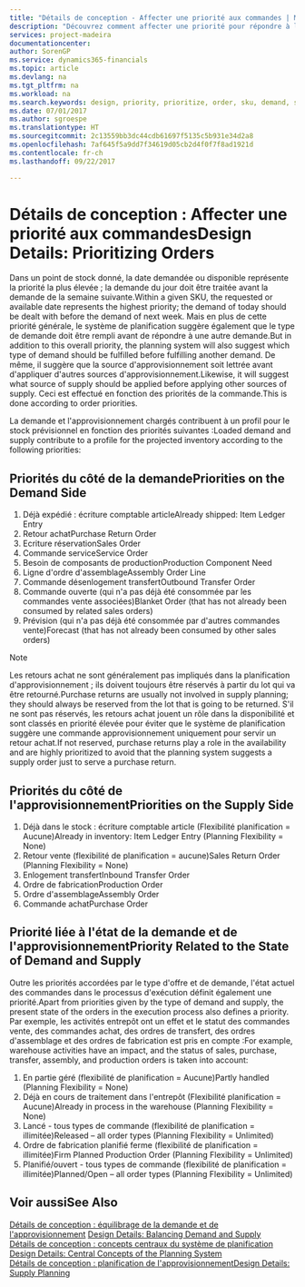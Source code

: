 ```yaml
---
title: "Détails de conception - Affecter une priorité aux commandes | Microsoft Docs"
description: "Découvrez comment affecter une priorité pour répondre à la demande et l'approvisionnement."
services: project-madeira
documentationcenter: 
author: SorenGP
ms.service: dynamics365-financials
ms.topic: article
ms.devlang: na
ms.tgt_pltfrm: na
ms.workload: na
ms.search.keywords: design, priority, prioritize, order, sku, demand, supply
ms.date: 07/01/2017
ms.author: sgroespe
ms.translationtype: HT
ms.sourcegitcommit: 2c13559bb3dc44cdb61697f5135c5b931e34d2a8
ms.openlocfilehash: 7af645f5a9dd7f34619d05cb2d4f0f7f8ad1921d
ms.contentlocale: fr-ch
ms.lasthandoff: 09/22/2017

---
```

# <a name="design-details-prioritizing-orders"></a><span data-ttu-id="8eba0-103">Détails de conception : Affecter une priorité aux commandes</span><span class="sxs-lookup"><span data-stu-id="8eba0-103">Design Details: Prioritizing Orders</span></span>
<span data-ttu-id="8eba0-104">Dans un point de stock donné, la date demandée ou disponible représente la priorité la plus élevée ; la demande du jour doit être traitée avant la demande de la semaine suivante.</span><span class="sxs-lookup"><span data-stu-id="8eba0-104">Within a given SKU, the requested or available date represents the highest priority; the demand of today should be dealt with before the demand of next week.</span></span> <span data-ttu-id="8eba0-105">Mais en plus de cette priorité générale, le système de planification suggère également que le type de demande doit être rempli avant de répondre à une autre demande.</span><span class="sxs-lookup"><span data-stu-id="8eba0-105">But in addition to this overall priority, the planning system will also suggest which type of demand should be fulfilled before fulfilling another demand.</span></span> <span data-ttu-id="8eba0-106">De même, il suggère que la source d'approvisionnement soit lettrée avant d'appliquer d'autres sources d'approvisionnement.</span><span class="sxs-lookup"><span data-stu-id="8eba0-106">Likewise, it will suggest what source of supply should be applied before applying other sources of supply.</span></span> <span data-ttu-id="8eba0-107">Ceci est effectué en fonction des priorités de la commande.</span><span class="sxs-lookup"><span data-stu-id="8eba0-107">This is done according to order priorities.</span></span>  
  
<span data-ttu-id="8eba0-108">La demande et l'approvisionnement chargés contribuent à un profil pour le stock prévisionnel en fonction des priorités suivantes :</span><span class="sxs-lookup"><span data-stu-id="8eba0-108">Loaded demand and supply contribute to a profile for the projected inventory according to the following priorities:</span></span>  
  
## <a name="priorities-on-the-demand-side"></a><span data-ttu-id="8eba0-109">Priorités du côté de la demande</span><span class="sxs-lookup"><span data-stu-id="8eba0-109">Priorities on the Demand Side</span></span>  
1. <span data-ttu-id="8eba0-110">Déjà expédié : écriture comptable article</span><span class="sxs-lookup"><span data-stu-id="8eba0-110">Already shipped: Item Ledger Entry</span></span>  
2. <span data-ttu-id="8eba0-111">Retour achat</span><span class="sxs-lookup"><span data-stu-id="8eba0-111">Purchase Return Order</span></span>  
3. <span data-ttu-id="8eba0-112">Ecriture réservation</span><span class="sxs-lookup"><span data-stu-id="8eba0-112">Sales Order</span></span>  
4. <span data-ttu-id="8eba0-113">Commande service</span><span class="sxs-lookup"><span data-stu-id="8eba0-113">Service Order</span></span>  
5. <span data-ttu-id="8eba0-114">Besoin de composants de production</span><span class="sxs-lookup"><span data-stu-id="8eba0-114">Production Component Need</span></span>  
6. <span data-ttu-id="8eba0-115">Ligne d'ordre d'assemblage</span><span class="sxs-lookup"><span data-stu-id="8eba0-115">Assembly Order Line</span></span>  
7. <span data-ttu-id="8eba0-116">Commande désenlogement transfert</span><span class="sxs-lookup"><span data-stu-id="8eba0-116">Outbound Transfer Order</span></span>  
8. <span data-ttu-id="8eba0-117">Commande ouverte (qui n'a pas déjà été consommée par les commandes vente associées)</span><span class="sxs-lookup"><span data-stu-id="8eba0-117">Blanket Order (that has not already been consumed by related sales orders)</span></span>  
9. <span data-ttu-id="8eba0-118">Prévision (qui n'a pas déjà été consommée par d'autres commandes vente)</span><span class="sxs-lookup"><span data-stu-id="8eba0-118">Forecast (that has not already been consumed by other sales orders)</span></span>  
  
> [!NOTE]  
>  <span data-ttu-id="8eba0-119">Les retours achat ne sont généralement pas impliqués dans la planification d'approvisionnement ; ils doivent toujours être réservés à partir du lot qui va être retourné.</span><span class="sxs-lookup"><span data-stu-id="8eba0-119">Purchase returns are usually not involved in supply planning; they should always be reserved from the lot that is going to be returned.</span></span> <span data-ttu-id="8eba0-120">S'il ne sont pas réservés, les retours achat jouent un rôle dans la disponibilité et sont classés en priorité élevée pour éviter que le système de planification suggère une commande approvisionnement uniquement pour servir un retour achat.</span><span class="sxs-lookup"><span data-stu-id="8eba0-120">If not reserved, purchase returns play a role in the availability and are highly prioritized to avoid that the planning system suggests a supply order just to serve a purchase return.</span></span>  
  
## <a name="priorities-on-the-supply-side"></a><span data-ttu-id="8eba0-121">Priorités du côté de l'approvisionnement</span><span class="sxs-lookup"><span data-stu-id="8eba0-121">Priorities on the Supply Side</span></span>  
1. <span data-ttu-id="8eba0-122">Déjà dans le stock : écriture comptable article (Flexibilité planification = Aucune)</span><span class="sxs-lookup"><span data-stu-id="8eba0-122">Already in inventory: Item Ledger Entry (Planning Flexibility = None)</span></span>  
2. <span data-ttu-id="8eba0-123">Retour vente (flexibilité de planification = aucune)</span><span class="sxs-lookup"><span data-stu-id="8eba0-123">Sales Return Order (Planning Flexibility = None)</span></span>  
3. <span data-ttu-id="8eba0-124">Enlogement transfert</span><span class="sxs-lookup"><span data-stu-id="8eba0-124">Inbound Transfer Order</span></span>  
4. <span data-ttu-id="8eba0-125">Ordre de fabrication</span><span class="sxs-lookup"><span data-stu-id="8eba0-125">Production Order</span></span>  
5. <span data-ttu-id="8eba0-126">Ordre d'assemblage</span><span class="sxs-lookup"><span data-stu-id="8eba0-126">Assembly Order</span></span>  
6. <span data-ttu-id="8eba0-127">Commande achat</span><span class="sxs-lookup"><span data-stu-id="8eba0-127">Purchase Order</span></span>  
  
## <a name="priority-related-to-the-state-of-demand-and-supply"></a><span data-ttu-id="8eba0-128">Priorité liée à l'état de la demande et de l'approvisionnement</span><span class="sxs-lookup"><span data-stu-id="8eba0-128">Priority Related to the State of Demand and Supply</span></span>  
<span data-ttu-id="8eba0-129">Outre les priorités accordées par le type d'offre et de demande, l'état actuel des commandes dans le processus d'exécution définit également une priorité.</span><span class="sxs-lookup"><span data-stu-id="8eba0-129">Apart from priorities given by the type of demand and supply, the present state of the orders in the execution process also defines a priority.</span></span> <span data-ttu-id="8eba0-130">Par exemple, les activités entrepôt ont un effet et le statut des commandes vente, des commandes achat, des ordres de transfert, des ordres d'assemblage et des ordres de fabrication est pris en compte :</span><span class="sxs-lookup"><span data-stu-id="8eba0-130">For example, warehouse activities have an impact, and the status of sales, purchase, transfer, assembly, and production orders is taken into account:</span></span>  
  
1. <span data-ttu-id="8eba0-131">En partie géré (flexibilité de planification = Aucune)</span><span class="sxs-lookup"><span data-stu-id="8eba0-131">Partly handled (Planning Flexibility = None)</span></span>  
2. <span data-ttu-id="8eba0-132">Déjà en cours de traitement dans l'entrepôt (Flexibilité planification = Aucune)</span><span class="sxs-lookup"><span data-stu-id="8eba0-132">Already in process in the warehouse (Planning Flexibility = None)</span></span>  
3. <span data-ttu-id="8eba0-133">Lancé - tous types de commande (flexibilité de planification = illimitée)</span><span class="sxs-lookup"><span data-stu-id="8eba0-133">Released – all order types (Planning Flexibility = Unlimited)</span></span>  
4. <span data-ttu-id="8eba0-134">Ordre de fabrication planifié ferme (flexibilité de planification = illimitée)</span><span class="sxs-lookup"><span data-stu-id="8eba0-134">Firm Planned Production Order (Planning Flexibility = Unlimited)</span></span>  
5. <span data-ttu-id="8eba0-135">Planifié/ouvert - tous types de commande (flexibilité de planification = illimitée)</span><span class="sxs-lookup"><span data-stu-id="8eba0-135">Planned/Open – all order types (Planning Flexibility = Unlimited)</span></span>  
  
## <a name="see-also"></a><span data-ttu-id="8eba0-136">Voir aussi</span><span class="sxs-lookup"><span data-stu-id="8eba0-136">See Also</span></span>  
<span data-ttu-id="8eba0-137">[Détails de conception : équilibrage de la demande et de l'approvisionnement](design-details-balancing-demand-and-supply.md) </span><span class="sxs-lookup"><span data-stu-id="8eba0-137">[Design Details: Balancing Demand and Supply](design-details-balancing-demand-and-supply.md) </span></span>  
<span data-ttu-id="8eba0-138">[Détails de conception : concepts centraux du système de planification](design-details-central-concepts-of-the-planning-system.md) </span><span class="sxs-lookup"><span data-stu-id="8eba0-138">[Design Details: Central Concepts of the Planning System](design-details-central-concepts-of-the-planning-system.md) </span></span>  
[<span data-ttu-id="8eba0-139">Détails de conception : planification de l'approvisionnement</span><span class="sxs-lookup"><span data-stu-id="8eba0-139">Design Details: Supply Planning</span></span>](design-details-supply-planning.md)
